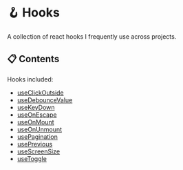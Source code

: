 # 🪝 Hooks

A collection of react hooks I frequently use across projects.

## 📋 Contents

Hooks included:

- [useClickOutside](./src/hooks/useClickOutside/)
- [useDebounceValue](./src/hooks/useDebounceValue/)
- [useKeyDown](./src/hooks/useKeyDown/)
- [useOnEscape](./src/hooks/useOnEscape/)
- [useOnMount](./src/hooks/useOnMount/)
- [useOnUnmount](./src/hooks/useOnUnmount/)
- [usePagination](./src/hooks/usePagination/)
- [usePrevious](./src/hooks/usePrevious/)
- [useScreenSize](./src/hooks/useScreenSize/)
- [useToggle](./src/hooks/useToggle/)
